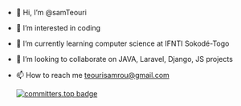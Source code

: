 - 👋 Hi, I’m @samTeouri
- 👀 I’m interested in coding
- 🌱 I’m currently learning computer science at IFNTI Sokodé-Togo
- 💞️ I’m looking to collaborate on JAVA, Laravel, Django, JS projects
- 📫 How to reach me teourisamrou@gmail.com

  [![committers.top badge](https://user-badge.committers.top/togo/USERNAME.svg)](https://user-badge.committers.top/togo/USERNAME)

<!---
samTeouri/samTeouri is a ✨ special ✨ repository because its `README.md` (this file) appears on your GitHub profile.
You can click the Preview link to take a look at your changes.
--->
